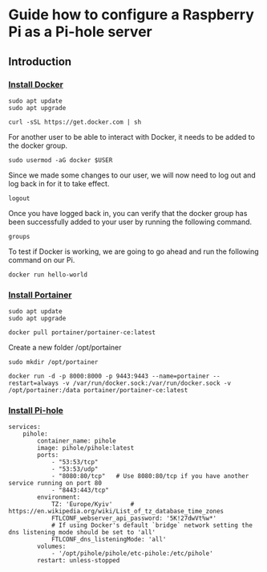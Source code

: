 # Guide how to configure a Raspberry Pi as a Pi-hole server

## Introduction

### [Install Docker](https://pimylifeup.com/raspberry-pi-docker/)

```
sudo apt update
sudo apt upgrade
```

    curl -sSL https://get.docker.com | sh

For another user to be able to interact with Docker, it needs to be added to the docker group.

    sudo usermod -aG docker $USER

Since we made some changes to our user, we will now need to log out and log back in for it to take effect.

    logout

Once you have logged back in, you can verify that the docker group has been successfully added to your user by running the following command.

    groups

To test if Docker is working, we are going to go ahead and run the following command on our Pi.

    docker run hello-world

### [Install Portainer](https://pimylifeup.com/raspberry-pi-portainer/)

```
sudo apt update
sudo apt upgrade
```

    docker pull portainer/portainer-ce:latest

Create a new folder /opt/portainer

    sudo mkdir /opt/portainer

```docker run -d -p 8000:8000 -p 9443:9443 --name=portainer --restart=always -v /var/run/docker.sock:/var/run/docker.sock -v /opt/portainer:/data portainer/portainer-ce:latest```

### [Install Pi-hole](https://docs.pi-hole.net/docker/)

```
services:
    pihole:
        container_name: pihole
        image: pihole/pihole:latest
        ports:
            - "53:53/tcp"
            - "53:53/udp"
            - "8080:80/tcp"   # Use 8080:80/tcp if you have another service running on port 80
            - "8443:443/tcp"
        environment:
            TZ: 'Europe/Kyiv'     # https://en.wikipedia.org/wiki/List_of_tz_database_time_zones
            FTLCONF_webserver_api_password: '5K!27dwVt%w*'
            # If using Docker's default `bridge` network setting the dns listening mode should be set to 'all'
            FTLCONF_dns_listeningMode: 'all'
        volumes:
            - '/opt/pihole/pihole/etc-pihole:/etc/pihole'
        restart: unless-stopped
```

